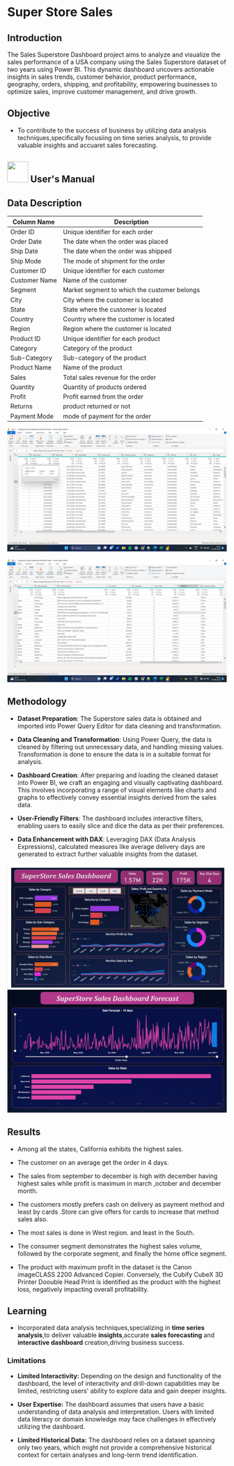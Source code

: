 # Super Store Sales
## Introduction
The Sales Superstore Dashboard project aims to analyze and visualize the sales performance of a USA company using the Sales Superstore dataset of two years using Power BI. 
This dynamic dashboard uncovers actionable insights in sales trends, customer behavior, product performance, geography, orders, shipping, and profitability, empowering businesses to optimize sales, improve customer management, and drive growth.
## Objective
- To contribute to the success of business by utilizing data analysis techniques,specifically focusiing on time series analysis, to provide valuable insights and accuaret sales forecasting.

##  <img src="https://user-images.githubusercontent.com/106439762/181935629-b3c47bd3-77fb-4431-a11c-ff8ba0942b63.gif" width="48" height="48"> **User's Manual**

## Data Description


Column Name     | Description
----------------|-------------------------------------
Order ID        | Unique identifier for each order
Order Date      | The date when the order was placed
Ship Date       | The date when the order was shipped
Ship Mode       | The mode of shipment for the order
Customer ID     | Unique identifier for each customer
Customer Name   | Name of the customer
Segment         | Market segment to which the customer belongs
City            | City where the customer is located
State           | State where the customer is located
Country         | Country where the customer is located
Region          | Region where the customer is located
Product ID      | Unique identifier for each product
Category        | Category of the product
Sub-Category    | Sub-category of the product
Product Name    | Name of the product
Sales           | Total sales revenue for the order
Quantity        | Quantity of products ordered
Profit          | Profit earned from the order
Returns         | product returned or not
Payment Mode    | mode of payment for the order


<p align="left"> <img src="https://github.com/AnjaliBakshi17/SuperstoreSales_Dashboard/blob/main/asset/dataset.png" /> </p>
<p align="left"> <img src="https://github.com/AnjaliBakshi17/SuperstoreSales_Dashboard/blob/main/asset/dataset1.png" /> </p>




## Methodology

- **Dataset Preparation**: The Superstore sales data is obtained and imported into Power Query Editor for data cleaning and transformation.

- **Data Cleaning and Transformation**: Using Power Query, the data is cleaned by filtering out unnecessary data, and handling missing values. Transformation is done  to ensure the data is in a suitable format for analysis.

- **Dashboard Creation**:  After preparing and loading the cleaned dataset into Power BI, we craft an engaging and visually captivating dashboard. This involves incorporating a range of visual elements like charts and graphs to effectively convey essential insights derived from the sales data.

- **User-Friendly Filters**: The dashboard includes interactive filters, enabling users to easily slice and dice the data as per their preferences.

- **Data Enhancement with DAX**: Leveraging DAX (Data Analysis Expressions), calculated measures like average delivery days are generated to extract further valuable insights from the dataset.

![Dash](https://github.com/AnjaliBakshi17/SuperstoreSales_Dashboard/blob/main/asset/dashboard.jpeg)
![Dash](https://github.com/AnjaliBakshi17/SuperstoreSales_Dashboard/blob/main/asset/dashboard%201.jpeg)



## Results

- Among all the states, California exhibits the highest sales.

- The customer on an average get the order in 4 days.

- The sales from september to december is high with december having highest sales while profit is maximum in march ,october and december month.

- The customers mostly prefers cash on delivery as payment method and least by cards .Store can give offers for cards  to increase that method sales also.

- The most sales is done in West region. and least in the South. 

- The consumer segment demonstrates the highest sales volume, followed by the corporate segment, and finally the home office segment.

- The product with maximum profit in the dataset is the Canon imageCLASS 2200 Advanced Copier. Conversely, the Cubify CubeX 3D Printer Doouble Head Print is identified as the product with the highest loss, negatively impacting overall profitability.


## Learning
- Incorporated data analysis techniques,specializing in **time series analysis**,to deliver valuable **insights**,accurate **sales forecasting** and **interactive dashboard** creation,driving business success.


### Limitations

- **Limited Interactivity:** Depending on the design and functionality of the dashboard, the level of interactivity and drill-down capabilities may be limited, restricting users' ability to explore data and gain deeper insights.

- **User Expertise:** The dashboard assumes that users have a basic understanding of data analysis and interpretation. Users with limited data literacy or domain knowledge may face challenges in effectively utilizing the dashboard.

- **Limited Historical Data:** The dashboard relies on a dataset spanning only two years, which might not provide a comprehensive historical context for certain analyses and long-term trend identification.
